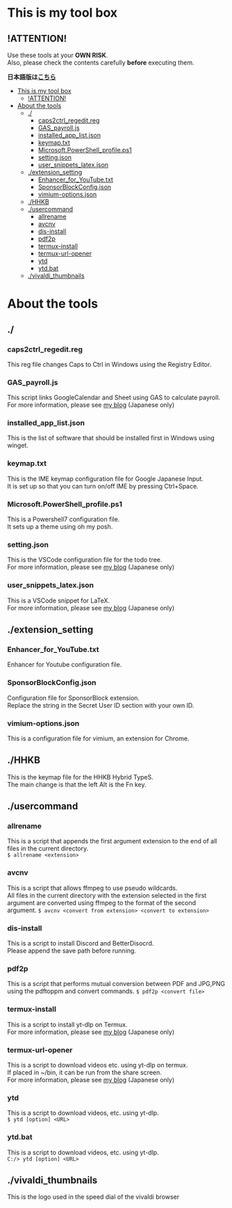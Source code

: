 # This is my tool box
## !ATTENTION!
Use these tools at your **OWN RISK**.  
Also, please check the contents carefully **before** executing them.

__日本語版は[こちら](/README.jp.md)__

- [This is my tool box](#this-is-my-tool-box)
	- [!ATTENTION!](#attention)
- [About the tools](#about-the-tools)
	- [./](#)
		- [caps2ctrl\_regedit.reg](#caps2ctrl_regeditreg)
		- [GAS\_payroll.js](#gas_payrolljs)
		- [installed\_app\_list.json](#installed_app_listjson)
		- [keymap.txt](#keymaptxt)
		- [Microsoft.PowerShell\_profile.ps1](#microsoftpowershell_profileps1)
		- [setting.json](#settingjson)
		- [user\_snippets\_latex.json](#user_snippets_latexjson)
	- [./extension\_setting](#extension_setting)
		- [Enhancer\_for\_YouTube.txt](#enhancer_for_youtubetxt)
		- [SponsorBlockConfig.json](#sponsorblockconfigjson)
		- [vimium-options.json](#vimium-optionsjson)
	- [./HHKB](#hhkb)
	- [./usercommand](#usercommand)
		- [allrename](#allrename)
		- [avcnv](#avcnv)
		- [dis-install](#dis-install)
		- [pdf2p](#pdf2p)
		- [termux-install](#termux-install)
		- [termux-url-opener](#termux-url-opener)
		- [ytd](#ytd)
		- [ytd.bat](#ytdbat)
	- [./vivaldi\_thumbnails](#vivaldi_thumbnails)

# About the tools
## ./
### caps2ctrl_regedit.reg
This reg file changes Caps to Ctrl in Windows using the Registry Editor.
### GAS_payroll.js
This script links GoogleCalendar and Sheet using GAS to calculate payroll.  
For more information, please see [my blog](https://datsuka-qwerty.hatenablog.com/entry/diary/gas_payroll) (Japanese only)
### installed_app_list.json
This is the list of software that should be installed first in Windows using winget.
### keymap.txt
This is the IME keymap configuration file for Google Japanese Input.  
It is set up so that you can turn on/off IME by pressing Ctrl+Space.
### Microsoft.PowerShell_profile.ps1
This is a Powershell7 configuration file.  
It sets up a theme using oh my posh.
### setting.json
This is the VSCode configuration file for the todo tree.  
For more information, please see [my blog](https://datsuka-qwerty.hatenablog.com/entry/latex/linux_install) (Japanese only)
### user_snippets_latex.json
This is a VSCode snippet for LaTeX.  
For more information, please see [my blog](https://datsuka-qwerty.hatenablog.com/entry/latex/linux_install) (Japanese only)
## ./extension_setting
### Enhancer_for_YouTube.txt
Enhancer for Youtube configuration file.  
### SponsorBlockConfig.json
Configuration file for SponsorBlock extension.  
Replace the string in the Secret User ID section with your own ID.
### vimium-options.json
This is a configuration file for vimium, an extension for Chrome.
## ./HHKB
This is the keymap file for the HHKB Hybrid TypeS.  
The main change is that the left Alt is the Fn key.
## ./usercommand
### allrename
This is a script that appends the first argument extension to the end of all files in the current directory.  
```$ allrename <extension>```
### avcnv
This is a script that allows ffmpeg to use pseudo wildcards.  
All files in the current directory with the extension selected in the first argument are converted using ffmpeg to the format of the second argument.
```$ avcnv <convert from extension> <convert to extension>```
### dis-install
This is a script to install Discord and BetterDisocrd.  
Please append the save path before running.
### pdf2p
This is a script that performs mutual conversion between PDF and JPG,PNG using the pdftoppm and convert commands.
```$ pdf2p <convert file>```
### termux-install
This is a script to install yt-dlp on Termux.  
For more information, please see [my blog](https://datsuka-qwerty.hatenablog.com/entry/androidtips/termux-youtube-dl) (Japanese only)
### termux-url-opener
This is a script to download videos etc. using yt-dlp on termux.  
If placed in ~/bin, it can be run from the share screen.  
For more information, please see [my blog](https://datsuka-qwerty.hatenablog.com/entry/androidtips/termux-youtube-dl) (Japanese only)
### ytd
This is a script to download videos, etc. using yt-dlp.  
```$ ytd [option] <URL>```
### ytd.bat
This is a script to download videos, etc. using yt-dlp.  
```C:/> ytd [option] <URL>```
## ./vivaldi_thumbnails
This is the logo used in the speed dial of the vivaldi browser